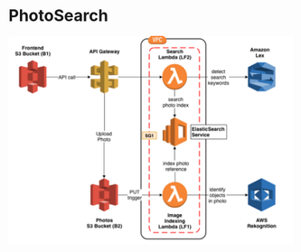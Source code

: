 # PhotoSearch

![alt text](https://github.com/Samruddhi1995/PhotoSearch/blob/master/architecture.PNG)
